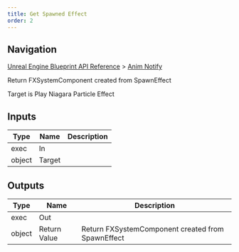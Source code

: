 ```yaml
---
title: Get Spawned Effect
order: 2
---
```

## Navigation

[Unreal Engine Blueprint API Reference](https://dev.epicgames.com/documentation/en-us/unreal-engine/BlueprintAPI) > [Anim Notify](https://dev.epicgames.com/documentation/en-us/unreal-engine/BlueprintAPI/AnimNotify)

Return FXSystemComponent created from SpawnEffect

Target is Play Niagara Particle Effect

## Inputs

| Type | Name | Description |
| --- | --- | --- |
| exec | In |  |
| object | Target |  |

## Outputs

| Type | Name | Description |
| --- | --- | --- |
| exec | Out |  |
| object | Return Value | Return FXSystemComponent created from SpawnEffect |
